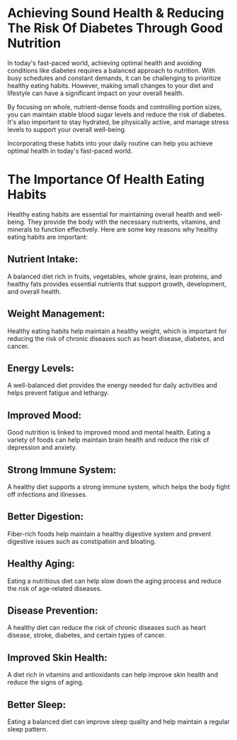 # Achieving Sound Health & Reducing The Risk Of Diabetes Through Good Nutrition
In today's fast-paced world, achieving optimal health and avoiding conditions like diabetes requires a balanced approach to nutrition. With busy schedules and constant demands, it can be challenging to prioritize healthy eating habits. However, making small changes to your diet and lifestyle can have a significant impact on your overall health.

By focusing on whole, nutrient-dense foods and controlling portion sizes, you can maintain stable blood sugar levels and reduce the risk of diabetes. It's also important to stay hydrated, be physically active, and manage stress levels to support your overall well-being.

Incorporating these habits into your daily routine can help you achieve optimal health in today's fast-paced world.

# The Importance Of Health Eating Habits
Healthy eating habits are essential for maintaining overall health and well-being. They provide the body with the necessary nutrients, vitamins, and minerals to function effectively. Here are some key reasons why healthy eating habits are important:

## Nutrient Intake:
A balanced diet rich in fruits, vegetables, whole grains, lean proteins, and healthy fats provides essential nutrients that support growth, development, and overall health.

## Weight Management: 
Healthy eating habits help maintain a healthy weight, which is important for reducing the risk of chronic diseases such as heart disease, diabetes, and cancer.

## Energy Levels: 
A well-balanced diet provides the energy needed for daily activities and helps prevent fatigue and lethargy.

## Improved Mood:
Good nutrition is linked to improved mood and mental health. Eating a variety of foods can help maintain brain health and reduce the risk of depression and anxiety.

## Strong Immune System: 
A healthy diet supports a strong immune system, which helps the body fight off infections and illnesses.

## Better Digestion:
Fiber-rich foods help maintain a healthy digestive system and prevent digestive issues such as constipation and bloating.

## Healthy Aging:
Eating a nutritious diet can help slow down the aging process and reduce the risk of age-related diseases.

## Disease Prevention: 
A healthy diet can reduce the risk of chronic diseases such as heart disease, stroke, diabetes, and certain types of cancer.

## Improved Skin Health:
A diet rich in vitamins and antioxidants can help improve skin health and reduce the signs of aging.

## Better Sleep:
Eating a balanced diet can improve sleep quality and help maintain a regular sleep pattern.
